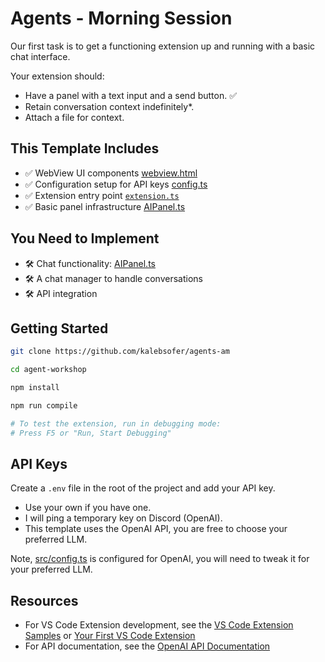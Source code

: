 # Agents - Morning Session

Our first task is to get a functioning extension up and running with a basic chat interface.

Your extension should:
- Have a panel with a text input and a send button. ✅
- Retain conversation context indefinitely*.
- Attach a file for context.

## This Template Includes

- ✅ WebView UI components [webview.html](src/webview/webview.html)
- ✅ Configuration setup for API keys [config.ts](src/config.ts)
- ✅ Extension entry point [`extension.ts`](src/extension.ts)
- ✅ Basic panel infrastructure [AIPanel.ts](src/panels/AIPanel.ts)

## You Need to Implement

- 🛠️ Chat functionality: [AIPanel.ts](src/panels/AIPanel.ts)
- 🛠️ A chat manager to handle conversations
- 🛠️ API integration

## Getting Started

```bash
git clone https://github.com/kalebsofer/agents-am

cd agent-workshop

npm install

npm run compile

# To test the extension, run in debugging mode:
# Press F5 or "Run, Start Debugging"
```

## API Keys

Create a `.env` file in the root of the project and add your API key.

- Use your own if you have one. 
- I will ping a temporary key on Discord (OpenAI). 
- This template uses the OpenAI API, you are free to choose your preferred LLM.

Note, [src/config.ts](src/config.ts) is configured for OpenAI, you will need to tweak it for your preferred LLM.


## Resources

- For VS Code Extension development, see the [VS Code Extension Samples](https://github.com/microsoft/vscode-extension-samples) or [Your First VS Code Extension](https://code.visualstudio.com/api/get-started/your-first-extension)
- For API documentation, see the [OpenAI API Documentation](https://platform.openai.com/docs/api-reference)
